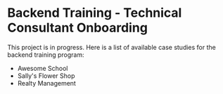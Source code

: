 # Backend Training - Technical Consultant Onboarding

This project is in progress. Here is a list of available case studies for the backend training program:
- Awesome School
- Sally's Flower Shop
- Realty Management